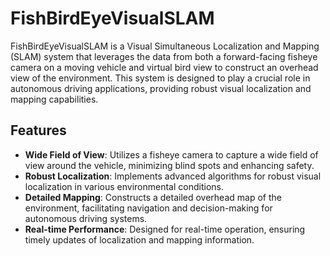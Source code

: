 # FishBirdEyeVisualSLAM

FishBirdEyeVisualSLAM is a Visual Simultaneous Localization and Mapping (SLAM) system that leverages the data from both a forward-facing fisheye camera on a moving vehicle and virtual bird view to construct an overhead view of the environment. This system is designed to play a crucial role in autonomous driving applications, providing robust visual localization and mapping capabilities.

## Features

- **Wide Field of View**: Utilizes a fisheye camera to capture a wide field of view around the vehicle, minimizing blind spots and enhancing safety.
- **Robust Localization**: Implements advanced algorithms for robust visual localization in various environmental conditions.
- **Detailed Mapping**: Constructs a detailed overhead map of the environment, facilitating navigation and decision-making for autonomous driving systems.
- **Real-time Performance**: Designed for real-time operation, ensuring timely updates of localization and mapping information.
